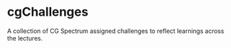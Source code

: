 # cgChallenges
A collection of CG Spectrum assigned challenges to reflect learnings across the lectures.

